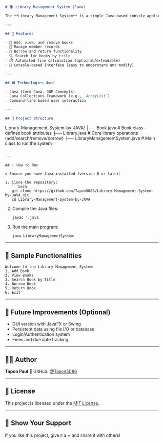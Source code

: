 ```markdown
# 📚 Library Management System (Java)

The **Library Management System** is a simple Java-based console application that helps in managing book records, tracking borrowing/returning operations, and handling member activities. It provides a structured way to catalog books, manage borrowers, and implement basic library workflows efficiently.

---

## 🚀 Features

- 📘 Add, view, and remove books
- 👥 Manage member records
- 🔄 Borrow and return functionality
- 🔍 Search for books by title
- ⏱️ Automated fine calculation (optional/extendable)
- 🧾 Console-based interface (easy to understand and modify)

---

## 🛠️ Technologies Used

- Java (Core Java, OOP Concepts)
- Java Collections Framework (e.g., `ArrayList`)
- Command-line based user interaction

---

## 📁 Project Structure

```

Library-Management-System-by-JAVA/
├── Book.java                  # Book class - defines book attributes
├── Library.java               # Core library operations (add/search/remove/borrow)
├── LibraryManagementSystem.java  # Main class to run the system

````

---

## 💡 How to Run

> Ensure you have Java installed (version 8 or later)

1. Clone the repository:
   ```bash
   git clone https://github.com/Tapon5086/Library-Management-System-by-JAVA.git
   cd Library-Management-System-by-JAVA
````

2. Compile the Java files:

   ```bash
   javac *.java
   ```

3. Run the main program:

   ```bash
   java LibraryManagementSystem
   ```

---

## 🧪 Sample Functionalities

```
Welcome to the Library Management System
1. Add Book
2. View Books
3. Search Book by Title
4. Borrow Book
5. Return Book
6. Exit
```

---

## 📌 Future Improvements (Optional)

* GUI version with JavaFX or Swing
* Persistent data using file I/O or database
* Login/Authentication system
* Fines and due date tracking

---

## 🧑‍💻 Author

**Tapon Paul**
📍 GitHub: [@Tapon5086](https://github.com/Tapon5086)

---

## 📄 License

This project is licensed under the [MIT License](LICENSE).

---

## 🌟 Show Your Support

If you like this project, give it a ⭐ and share it with others!

```
